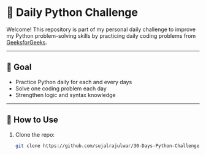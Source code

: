 # 🐍  Daily Python Challenge

Welcome! This repository is part of my personal daily challenge to improve my Python problem-solving skills by practicing daily coding problems from [GeeksforGeeks](https://www.geeksforgeeks.org/).

---
## 🎯 Goal

- Practice Python daily for each and every days
- Solve one coding problem each day
- Strengthen logic and syntax knowledge

---

## 🚀 How to Use

1. Clone the repo:
   ```bash
   git clone https://github.com/sujalrajulwar/30-Days-Python-Challenge.git
